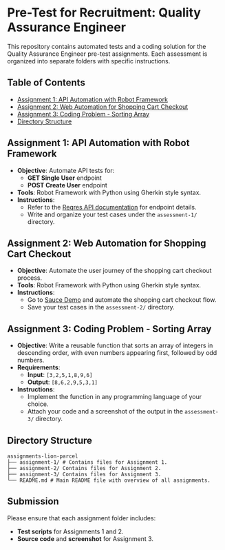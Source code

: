 # Pre-Test for Recruitment: Quality Assurance Engineer

This repository contains automated tests and a coding solution for the Quality Assurance Engineer pre-test assignments. Each assessment is organized into separate folders with specific instructions.

## Table of Contents
- [Assignment 1: API Automation with Robot Framework](#assignment-1-api-automation-with-robot-framework)
- [Assignment 2: Web Automation for Shopping Cart Checkout](#assignment-2-web-automation-for-shopping-cart-checkout)
- [Assignment 3: Coding Problem - Sorting Array](#assignment-3-coding-problem---sorting-array)
- [Directory Structure](#directory-structure)

## Assignment 1: API Automation with Robot Framework
- **Objective**: Automate API tests for:
  - **GET Single User** endpoint
  - **POST Create User** endpoint
- **Tools**: Robot Framework with Python using Gherkin style syntax.
- **Instructions**:
  - Refer to the [Reqres API documentation](https://reqres.in/) for endpoint details.
  - Write and organize your test cases under the `assessment-1/` directory.

## Assignment 2: Web Automation for Shopping Cart Checkout
- **Objective**: Automate the user journey of the shopping cart checkout process.
- **Tools**: Robot Framework with Python using Gherkin style syntax.
- **Instructions**:
  - Go to [Sauce Demo](https://www.saucedemo.com) and automate the shopping cart checkout flow.
  - Save your test cases in the `assessment-2/` directory.

## Assignment 3: Coding Problem - Sorting Array
- **Objective**: Write a reusable function that sorts an array of integers in descending order, with even numbers appearing first, followed by odd numbers.
- **Requirements**:
  - **Input**: `[3,2,5,1,8,9,6]`
  - **Output**: `[8,6,2,9,5,3,1]`
- **Instructions**:
  - Implement the function in any programming language of your choice.
  - Attach your code and a screenshot of the output in the `assessment-3/` directory.

## Directory Structure
```
assignments-lion-parcel
├── assignment-1/ # Contains files for Assignment 1.
├── assignment-2/ Contains files for Assignment 2.
├── assignment-3/ Contains files for Assignment 3.
└── README.md # Main README file with overview of all assignments.
```

## Submission
Please ensure that each assignment folder includes:
- **Test scripts** for Assignments 1 and 2.
- **Source code** and **screenshot** for Assignment 3.